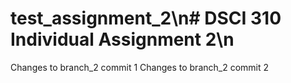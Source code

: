 # test_assignment_2\n# DSCI 310 Individual Assignment 2\n
Changes to branch_2 commit 1
Changes to branch_2 commit 2

